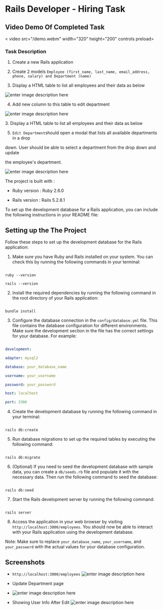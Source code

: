 
  

#  Rails Developer - Hiring Task

## Video Demo Of Completed Task

< video src="/demo.webm" width="320" height="200" controls preload></video>


### Task Description

1. Create a new Rails application

  

2. Create 2 models `Employee (first_name, last_name, email_address, phone, salary) and Department (name)`

3. Display a HTML table to list all employees and their data as below

![enter image description here](https://i.postimg.cc/x8WwtwD1/Screenshot-from-2023-05-25-00-37-19.png)

4. Add new column to this table to edit department

![enter image description here](https://i.postimg.cc/d0VJkKJb/Screenshot-from-2023-05-25-00-39-48.png)

 Display a HTML table to list all employees and their data as below

5. `Edit Department`should open a modal that lists all available departments in a drop

down. User should be able to select a department from the drop down and update

the employee's department.

![enter image description here](https://i.postimg.cc/jdhVzk3t/Screenshot-from-2023-05-25-00-40-46.png)

  

  

The project is built with :

  

  

* Ruby version : Ruby 2.6.0

  
  

* Rails version : Rails 5.2.8.1

  

To set up the development database for a Rails application, you can include the following instructions in your README file:

  

## Setting up the The Project

  

Follow these steps to set up the development database for the Rails application:

  

1. Make sure you have Ruby and Rails installed on your system. You can check this by running the following commands in your terminal:

```

ruby --version

rails --version

```

  

2. Install the required dependencies by running the following command in the root directory of your Rails application:

```

bundle install

```

  

3. Configure the database connection in the `config/database.yml` file. This file contains the database configuration for different environments. Make sure the development section in the file has the correct settings for your database. For example:

```yml

development:

adapter: mysql2

database: your_database_name

username: your_username

password: your_password

host: localhost

port: 3306

```

  

4. Create the development database by running the following command in your terminal:

```

rails db:create

```

  

5. Run database migrations to set up the required tables by executing the following command:

```

rails db:migrate

```

  

6. (Optional) If you need to seed the development database with sample data, you can create a `db/seeds.rb` file and populate it with the necessary data. Then run the following command to seed the database:

```

rails db:seed

```

  

7. Start the Rails development server by running the following command:

```

rails server

```

  

8. Access the application in your web browser by visiting `http://localhost:3000/employees`. You should now be able to interact with your Rails application using the development database.

  

Note: Make sure to replace `your_database_name`, `your_username`, and `your_password` with the actual values for your database configuration.

## Screenshots

- `http://localhost:3000/employees`
![enter image description here](https://i.postimg.cc/KckBk6z3/Screenshot-from-2023-05-25-00-46-14.png)

- Update Department page
- ![enter image description here](https://i.postimg.cc/YSPjtSQn/Screenshot-from-2023-05-25-00-48-06.png)
- Showing User Info After Edit
![enter image description here](https://i.postimg.cc/bwCwRvVy/Screenshot-from-2023-05-25-00-48-56.png)